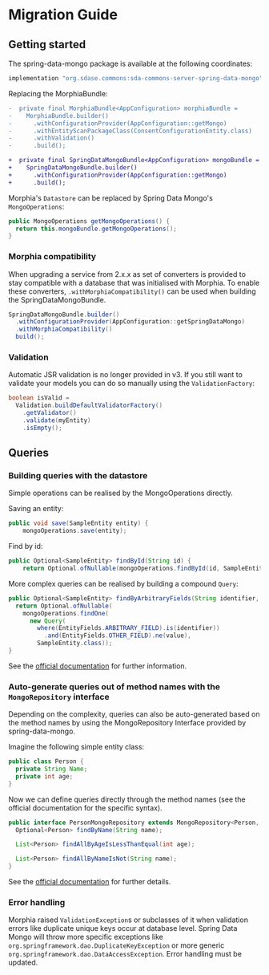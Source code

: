 # Migration Guide

## Getting started
The spring-data-mongo package is available at the following coordinates:
```groovy
implementation "org.sdase.commons:sda-commons-server-spring-data-mongo"
```

Replacing the MorphiaBundle:

```diff
-  private final MorphiaBundle<AppConfiguration> morphiaBundle =
-    MorphiaBundle.builder()
-      .withConfigurationProvider(AppConfiguration::getMongo)
-      .withEntityScanPackageClass(ConsentConfigurationEntity.class)
-      .withValidation()
-      .build();

+  private final SpringDataMongoBundle<AppConfiguration> mongoBundle = 
+    SpringDataMongoBundle.builder()
+      .withConfigurationProvider(AppConfiguration::getMongo)
+      .build();
```

Morphia's `Datastore` can be replaced by Spring Data Mongo's `MongoOperations`:
```java
public MongoOperations getMongoOperations() {
  return this.mongoBundle.getMongoOperations();
}
```

### Morphia compatibility
When upgrading a service from 2.x.x as set of converters is provided to stay compatible with a
database that was initialised with Morphia. To enable these converters, `.withMorphiaCompatibility()`
can be used when building the SpringDataMongoBundle.

```java
SpringDataMongoBundle.builder()
  .withConfigurationProvider(AppConfiguration::getSpringDataMongo)
  .withMorphiaCompatibility()
  build();
```

### Validation
Automatic JSR validation is no longer provided in v3. If you still want to validate your models
you can do so manually using the `ValidationFactory`:

```java
boolean isValid =
  Validation.buildDefaultValidatorFactory()
    .getValidator()
    .validate(myEntity)
    .isEmpty();
```

## Queries

### Building queries with the datastore
Simple operations can be realised by the MongoOperations directly.

Saving an entity:
```java
public void save(SampleEntity entity) {
    mongoOperations.save(entity);
```

Find by id:
```java
public Optional<SampleEntity> findById(String id) {
    return Optional.ofNullable(mongoOperations.findById(id, SampleEntity.class));
```

More complex queries can be realised by building a compound `Query`:
```java
public Optional<SampleEntity> findByArbitraryFields(String identifier, String value) {
  return Optional.ofNullable(
    mongoOperations.findOne(
      new Query(
        where(EntityFields.ARBITRARY_FIELD).is(identifier))
          .and(EntityFields.OTHER_FIELD).ne(value),
        SampleEntity.class));
}
```
See the [official documentation](https://docs.spring.io/spring-data/mongodb/docs/current/api/org/springframework/data/mongodb/core/query/Criteria.html) for further information.

### Auto-generate queries out of method names with the `MongoRepository` interface
Depending on the complexity, queries can also be auto-generated based on the method names by using
the MongoRepository Interface provided by spring-data-mongo.

Imagine the following simple entity class:
```java
public class Person {
  private String Name;
  private int age;
}
```

Now we can define queries directly through the method names (see the official documentation for the specific syntax).
```java
public interface PersonMongoRepository extends MongoRepository<Person, String> {
  Optional<Person> findByName(String name);

  List<Person> findAllByAgeIsLessThanEqual(int age);

  List<Person> findAllByNameIsNot(String name);
}
```
See the [official documentation](https://docs.spring.io/spring-data/jpa/docs/current/reference/html/#repositories.query-methods.details) for further details.

### Error handling

Morphia raised `ValidationException`s or subclasses of it when validation errors like duplicate
unique keys occur at database level.
Spring Data Mongo will throw more specific exceptions like
`org.springframework.dao.DuplicateKeyException` or more generic
`org.springframework.dao.DataAccessException`.
Error handling must be updated.

